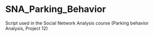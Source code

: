 # SNA_Parking_Behavior
Script used in the Social Network Analysis course (Parking behavior Analysis, Project 12)
